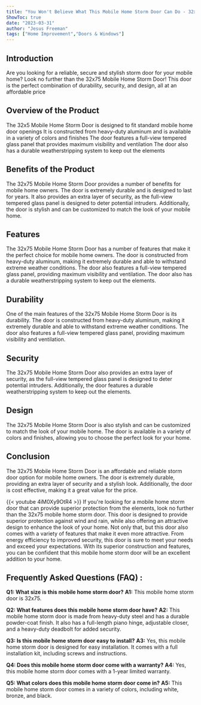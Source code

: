 ```yaml
---
title: "You Won't Believe What This Mobile Home Storm Door Can Do - 32x75!"
ShowToc: true 
date: "2023-03-31"
author: "Jesus Freeman" 
tags: ["Home Improvement","Doors & Windows"]
---
```

## Introduction
Are you looking for a reliable, secure and stylish storm door for your mobile home? Look no further than the 32x75 Mobile Home Storm Door! This door is the perfect combination of durability, security, and design, all at an affordable price

## Overview of the Product
The 32x5 Mobile Home Storm Door is designed to fit standard mobile home door openings It is constructed from heavy-duty aluminum and is available in a variety of colors and finishes The door features a full-view tempered glass panel that provides maximum visibility and ventilation The door also has a durable weatherstripping system to keep out the elements

## Benefits of the Product
The 32x75 Mobile Home Storm Door provides a number of benefits for mobile home owners. The door is extremely durable and is designed to last for years. It also provides an extra layer of security, as the full-view tempered glass panel is designed to deter potential intruders. Additionally, the door is stylish and can be customized to match the look of your mobile home.

## Features
The 32x75 Mobile Home Storm Door has a number of features that make it the perfect choice for mobile home owners. The door is constructed from heavy-duty aluminum, making it extremely durable and able to withstand extreme weather conditions. The door also features a full-view tempered glass panel, providing maximum visibility and ventilation. The door also has a durable weatherstripping system to keep out the elements.

## Durability
One of the main features of the 32x75 Mobile Home Storm Door is its durability. The door is constructed from heavy-duty aluminum, making it extremely durable and able to withstand extreme weather conditions. The door also features a full-view tempered glass panel, providing maximum visibility and ventilation.

## Security
The 32x75 Mobile Home Storm Door also provides an extra layer of security, as the full-view tempered glass panel is designed to deter potential intruders. Additionally, the door features a durable weatherstripping system to keep out the elements.

## Design
The 32x75 Mobile Home Storm Door is also stylish and can be customized to match the look of your mobile home. The door is available in a variety of colors and finishes, allowing you to choose the perfect look for your home.

## Conclusion
The 32x75 Mobile Home Storm Door is an affordable and reliable storm door option for mobile home owners. The door is extremely durable, providing an extra layer of security and a stylish look. Additionally, the door is cost effective, making it a great value for the price.

{{< youtube 4iM0Xy9OtR4 >}} 
If you're looking for a mobile home storm door that can provide superior protection from the elements, look no further than the 32x75 mobile home storm door. This door is designed to provide superior protection against wind and rain, while also offering an attractive design to enhance the look of your home. Not only that, but this door also comes with a variety of features that make it even more attractive. From energy efficiency to improved security, this door is sure to meet your needs and exceed your expectations. With its superior construction and features, you can be confident that this mobile home storm door will be an excellent addition to your home.

## Frequently Asked Questions (FAQ) :
**Q1: What size is this mobile home storm door?** 
**A1:** This mobile home storm door is 32x75.

**Q2: What features does this mobile home storm door have?**
**A2:** This mobile home storm door is made from heavy-duty steel and has a durable powder-coat finish. It also has a full-length piano hinge, adjustable closer, and a heavy-duty deadbolt for added security.

**Q3: Is this mobile home storm door easy to install?**
**A3:** Yes, this mobile home storm door is designed for easy installation. It comes with a full installation kit, including screws and instructions.

**Q4: Does this mobile home storm door come with a warranty?**
**A4:** Yes, this mobile home storm door comes with a 1-year limited warranty.

**Q5: What colors does this mobile home storm door come in?**
**A5:** This mobile home storm door comes in a variety of colors, including white, bronze, and black.



